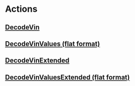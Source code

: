 # Actions

## [DecodeVin](tutorial-Tutorial-Action-DecodeVin.html)

## [DecodeVinValues (flat format)](tutorial-Tutorial-Action-DecodeVinValues.html)

## [DecodeVinExtended](tutorial-Tutorial-Action-DecodeVinExtended.html)

## [DecodeVinValuesExtended (flat format)](tutorial-Tutorial-Action-DecodeVinValuesExtended.html)
